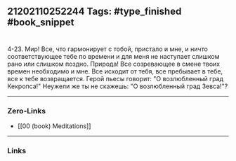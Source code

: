 21202110252244
Tags: #type_finished #book_snippet 
---
# 

 4-23. Мир! Все, что гармонирует с тобой, пристало и мне, и ничто соответствующее тебе по времени и для меня не наступает слишком рано или слишком поздно. Природа! Все созревающее в смене твоих времен  необходимо и мне. Все исходит от тебя, все пребывает в тебе, все к тебе возвращается. Герой пьесы говорит: "О возлюбленный град Кекропса!"  Неужели же ты не скажешь: "О возлюбленный град Зевса!"? 

---
### Zero-Links
 - [[00 (book) Meditations]]
---
### Links
